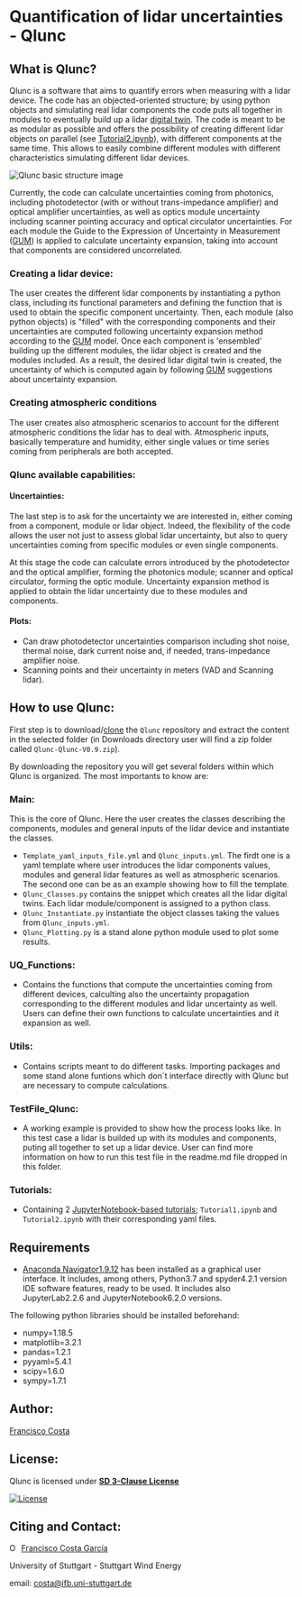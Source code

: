 # **Quantification of lidar uncertainties - Qlunc**

## What is Qlunc?
Qlunc is a software that aims to quantify errors when measuring with a lidar device. The code has an objected-oriented structure; by using python objects and simulating real lidar components the code puts all together in modules to eventually build up a lidar [digital twin](https://en.wikipedia.org/wiki/Digital_twin). The code is meant to be as modular as possible and offers the possibility of creating different lidar objects on parallel (see [Tutorial2.ipynb](https://github.com/PacoCosta/Qlunc/blob/Qlunc-V0.9/Tutorials/Tutorial2.ipynb)), with different components at the same time. This allows to easily combine different modules with different characteristics simulating different lidar devices.

![Qlunc basic structure image](https://github.com/PacoCosta/Qlunc/blob/Qlunc-V0.9/Pictures_repo_/Qlunc_GralStructure.JPG)

Currently, the code can calculate uncertainties coming from photonics, including photodetector (with or without trans-impedance amplifier) and optical amplifier uncertainties, as well as optics module uncertainty including scanner pointing accuracy and optical circulator uncertainties. For each module the Guide to the Expression of Uncertainty in Measurement ([GUM](https://www.bipm.org/utils/common/documents/jcgm/JCGM_100_2008_E.pdf)) is applied to calculate uncertainty expansion, taking into account that components are considered uncorrelated. 

### Creating a lidar device:

The user creates the different lidar components by instantiating a python class, including its functional parameters and defining the function that is used to obtain the specific component uncertainty. Then, each module (also python objects) is "filled" with the corresponding components and their uncertainties are computed following uncertainty expansion method according to the [GUM](https://www.bipm.org/utils/common/documents/jcgm/JCGM_100_2008_E.pdf) model. Once each component is 'ensembled' building up the different modules, the lidar object is created and the modules included. As a result, the desired lidar digital twin is created, the uncertainty of which is computed again by following [GUM](https://www.bipm.org/utils/common/documents/jcgm/JCGM_100_2008_E.pdf) suggestions about uncertainty expansion.

### Creating atmospheric conditions
The user creates also atmospheric scenarios to account for the different atmospheric conditions the lidar has to deal with. Atmospheric inputs, basically temperature 
and humidity, either single values or time series coming from peripherals are both accepted.

### Qlunc available capabilities:

#### Uncertainties:
The last step is to ask for the uncertainty we are interested in, either coming from a component, module or lidar object. Indeed, the flexibility of the code allows the 
user not just to assess global lidar uncertainty,  but also to query uncertainties coming from specific modules or even single components.

At this stage the code can calculate errors introduced by the photodetector and the optical amplifier, forming the photonics module; scanner and optical circulator, forming the optic module. Uncertainty expansion method is applied to obtain the lidar uncertainty due to these modules and components.

#### Plots: 
 - Can draw photodetector uncertainties comparison including shot noise, thermal noise, dark current noise and, if needed, trans-impedance amplifier noise.
 - Scanning points and their uncertainty in meters (VAD and Scanning lidar).

## How to use Qlunc:

First step is to download/[clone](https://docs.github.com/en/github/creating-cloning-and-archiving-repositories/cloning-a-repository) the `Qlunc` repository and extract the content in the selected folder (in Downloads directory user will find a zip folder called `Qlunc-Qlunc-V0.9.zip`).

By downloading the repository you will get several folders within which Qlunc is organized. The most importants to know are:
### Main:
This is the core of Qlunc. Here the user creates the classes describing the components, modules and general inputs of the lidar device and instantiate the classes.
 - `Template_yaml_inputs_file.yml` and `Qlunc_inputs.yml`. The firdt one is a yaml template where user introduces the lidar components values, modules and general lidar features as well as atmospheric scenarios. The second one can be as an example showing how to fill the template.
 - `Qlunc_Classes.py` contains the snippet which creates all the lidar digital twins. Each lidar module/component is assigned to a python class.
 - `Qlunc_Instantiate.py` instantiate the object classes taking the values from `Qlunc_inputs.yml`.
 - `Qlunc_Plotting.py` is a stand alone python module used to plot some results.
### UQ_Functions: 
 - Contains the functions that compute the uncertainties coming from different devices, calculting also the uncertainty propagation corresponding to the different      modules and lidar uncertainty as well. Users can define their own functions to calculate uncertainties and it expansion as well. 
### Utils:
 - Contains scripts meant to do different tasks. Importing packages and some stand alone funtions which don´t interface directly with Qlunc but are necessary to compute calculations.
###  TestFile_Qlunc:
 - A working example is provided to show how the process looks like. In this test case a lidar is builded up with its modules and components, puting all together to set up a lidar device. User can find more information on how to run this test file in the readme.md file dropped in this folder.
### Tutorials:
- Containing 2 [JupyterNotebook-based tutorials](https://github.com/PacoCosta/Qlunc/tree/Qlunc-V0.9/Tutorials); `Tutorial1.ipynb` and `Tutorial2.ipynb` with their corresponding yaml files. 
## Requirements
 - [Anaconda Navigator1.9.12](https://www.anaconda.com/products/individual) has been installed as a graphical user interface. It includes, among others, Python3.7 and spyder4.2.1 version IDE software features, ready to be used. It includes also JupyterLab2.2.6 and JupyterNotebook6.2.0 versions.

The following python libraries should be installed beforehand:
 - numpy=1.18.5
 - matplotlib=3.2.1
 - pandas=1.2.1
 - pyyaml=5.4.1
 - scipy=1.6.0
 - sympy=1.7.1

## Author:
[Francisco Costa](https://www.ifb.uni-stuttgart.de/en/institute/team/Costa-Garcia/)

## License:
Qlunc is licensed under **[SD 3-Clause License](https://github.com/PacoCosta/Qlunc/blob/Qlunc-V0.9/LICENSE)**

[![License](https://img.shields.io/badge/License-BSD%203--Clause-blue.svg)](https://opensource.org/licenses/BSD-3-Clause)

## Citing and Contact:

<div itemscope itemtype="https://schema.org/Person"><a itemprop="sameAs" content="https://orcid.org/0000-0003-1318-9677" href="https://orcid.org/0000-0003-1318-9677" target="orcid.widget" rel="me noopener noreferrer" style="vertical-align:top;"><img src="https://orcid.org/sites/default/files/images/orcid_16x16.png" style="width:1em;margin-right:.5em;" alt="ORCID iD icon">Francisco Costa García</a></div>

University of Stuttgart - Stuttgart Wind Energy
 
email: costa@ifb.uni-stuttgart.de
 
